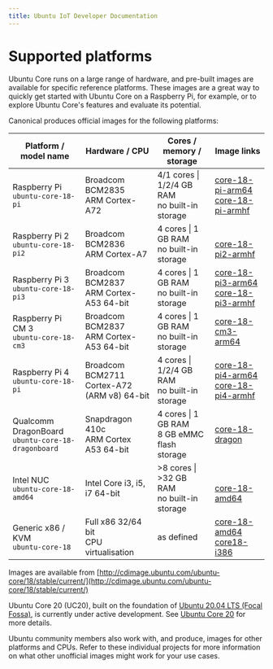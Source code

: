 ```yaml
---
title: Ubuntu IoT Developer Documentation
---
```


# Supported platforms

Ubuntu Core runs on a large range of hardware, and pre-built images are available
for specific reference platforms. These images are a great way to quickly get
started with Ubuntu Core on a Raspberry Pi, for example, or to explore Ubuntu
Core's features and evaluate its potential.

Canonical produces official images for the following platforms:

| Platform / model name    | Hardware / CPU | Cores / memory / storage   | Image links |
|--------------------------|--------------|-------------------|-----------|
| Raspberry Pi         <br /> `ubuntu-core-18-pi` | Broadcom BCM2835 <br />ARM Cortex-A72 | 4/1 cores &#124; 1/2/4 GB RAM <br /> no built-in storage | [core-18-pi-arm64][18-pi-arm64] <br /> [core-18-pi-armhf][18-pi-armhf] |
| Raspberry Pi 2       <br /> `ubuntu-core-18-pi2` | Broadcom BCM2836 <br />ARM Cortex-A7 | 4 cores &#124; 1 GB RAM <br /> no built-in storage | <br /> [core-18-pi2-armhf][18-pi2-armhf] |
| Raspberry Pi 3       <br /> `ubuntu-core-18-pi3` | Broadcom BCM2837 <br />ARM Cortex-A53 64-bit | 4 cores &#124; 1 GB RAM <br /> no built-in storage| [core-18-pi3-arm64][18-pi3-arm64] <br /> [core-18-pi3-armhf][18-pi3-armhf]|
| Raspberry Pi CM 3    <br /> `ubuntu-core-18-cm3` | Broadcom BCM2837 <br />ARM Cortex-A53 64-bit | 4 cores &#124; 1 GB RAM <br /> no built-in storage | [core-18-cm3-arm64][18-cm3-arm64] |
| Raspberry Pi 4       <br /> `ubuntu-core-18-pi` | Broadcom BCM2711 <br />Cortex-A72 (ARM v8) 64-bit | 4 cores &#124; 1/2/4 GB RAM  <br /> no built-in storage | [core-18-pi4-arm64][18-pi4-arm64] <br /> [core-18-pi4-armhf][18-pi4-armhf]|
| Qualcomm DragonBoard <br /> `ubuntu-core-18-dragonboard` | Snapdragon 410c <br /> ARM Cortex A53 64-bit | 4 cores &#124; 1 GB RAM <br /> 8 GB eMMC flash storage | [core-18-dragon][18-dragon] |
| Intel NUC            <br /> `ubuntu-core-18-amd64` | Intel Core i3, i5, i7 64-bit | >8 cores &#124; >32 GB RAM <br /> no built-in storage | <br /> [core-18-amd64][18-amd64] |
| Generic x86 / KVM     <br /> `ubuntu-core-18` | Full x86 32/64 bit <br /> CPU virtualisation | as defined | [core-18-amd64][18-amd64] <br /> [core18-i386][18-i386] |

Images are available from
[http://cdimage.ubuntu.com/ubuntu-core/18/stable/current/](http://cdimage.ubuntu.com/ubuntu-core/18/stable/current/)

Ubuntu Core 20 (UC20), built on the foundation of [Ubuntu 20.04 LTS (Focal
Fossa)](https://releases.ubuntu.com/20.04/), is currently under active
development. See [Ubuntu Core 20](releases/uc20.md) for more details.

Ubuntu community members also work with, and produce, images for other
platforms and CPUs. Refer to these individual projects for more information on
what other unofficial images might work for your use cases.

<!-- LINKS -->

[18-pi-arm64]:  http://cdimage.ubuntu.com/ubuntu-core/18/stable/current/ubuntu-core-18-arm64+raspi.img.xz 
[18-pi-armhf]:  http://cdimage.ubuntu.com/ubuntu-core/18/stable/current/ubuntu-core-18-armhf+raspi.img.xz 
[18-pi2-armhf]: http://cdimage.ubuntu.com/ubuntu-core/18/stable/current/ubuntu-core-18-armhf+raspi2.img.xz  
[18-pi3-arm64]: http://cdimage.ubuntu.com/ubuntu-core/18/stable/current/ubuntu-core-18-arm64+raspi3.img.xz
[18-pi3-armhf]: http://cdimage.ubuntu.com/ubuntu-core/18/stable/current/ubuntu-core-18-armhf+raspi3.img.xz
[18-cm3-arm64]: http://cdimage.ubuntu.com/ubuntu-core/18/stable/current/ubuntu-core-18-armhf+cm3.img.xz
[18-pi4-arm64]: http://cdimage.ubuntu.com/ubuntu-core/18/stable/current/ubuntu-core-18-arm64+raspi4.img.xz
[18-pi4-armhf]: http://cdimage.ubuntu.com/ubuntu-core/18/stable/current/ubuntu-core-18-armhf+raspi4.img.xz  
[18-dragon]:    http://cdimage.ubuntu.com/ubuntu-core/18/stable/current/ubuntu-core-18-arm64+snapdragon.img.xz
[18-nuc]:       http://cdimage.ubuntu.com/ubuntu-core/18/stable/current/ubuntu-core-18-amd64.img.xz  
[18-amd64]:     http://cdimage.ubuntu.com/ubuntu-core/18/stable/current/ubuntu-core-18-amd64.img.xz
[18-i386]:      http://cdimage.ubuntu.com/ubuntu-core/18/stable/current/ubuntu-core-18-i386.img.xz 
